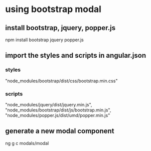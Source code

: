 # using bootstrap modal 
## install bootstrap, jquery, popper.js
npm install bootstrap jquery popper.js
## import the styles and scripts in angular.json
### styles
"node_modules/bootstrap/dist/css/bootstrap.min.css"
### scripts

"node_modules/jquery/dist/jquery.min.js",
"node_modules/bootstrap/dist/js/bootstrap.min.js",
"node_modules/popper.js/dist/umd/popper.min.js"
## generate a new modal component
ng g c modals/modal
## 